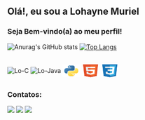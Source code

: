 ## Olá!, eu sou a Lohayne Muriel
### Seja Bem-vindo(a) ao meu perfil!

  ![Anurag's GitHub stats](https://github-readme-stats.vercel.app/api?username=LohayneMuriel&show_icons=true&theme=dracula)
  [![Top Langs](https://github-readme-stats.vercel.app/api/top-langs/?username=LohayneMuriel&langs_count=10&theme=dracula)](https://github.com/LohayneMuriel/github-readme-stats)

<div style="display: inline_block"><br>
  <img align="center" alt="Lo-C" height="30" width="40" src="https://cdn.jsdelivr.net/gh/devicons/devicon/icons/c/c-original.svg">
  <img align="center" alt="Lo-Java" height="30" width="40" src="https://cdn.jsdelivr.net/gh/devicons/devicon/icons/java/java-original.svg">
  <img align="center" alt="Lo-Python" height="30" width="40" src="https://raw.githubusercontent.com/devicons/devicon/master/icons/python/python-original.svg">
  <img align="center" alt="Lo-HTML" height="30" width="40" src="https://raw.githubusercontent.com/devicons/devicon/master/icons/html5/html5-original.svg">
  <img align="center" alt="Lo-CSS" height="30" width="40" src="https://raw.githubusercontent.com/devicons/devicon/master/icons/css3/css3-original.svg">
  
  ##
 
</div>

### Contatos:
<div> 
  <a href="https://instagram.com/loh_muriel" target="_blank"><img src="https://img.shields.io/badge/-Instagram-%23E4405F?style=for-the-badge&logo=instagram&logoColor=white" target="_blank"></a>
  <a href = "mailto:lohaynemuriel123@gmail.com"><img src="https://img.shields.io/badge/-Gmail-%23333?style=for-the-badge&logo=gmail&logoColor=white" target="_blank"></a>
  <a href="https://www.linkedin.com/in/lohayne-muriel" target="_blank"><img src="https://img.shields.io/badge/-LinkedIn-%230077B5?style=for-the-badge&logo=linkedin&logoColor=white" target="_blank"></a> 
  
</div>
